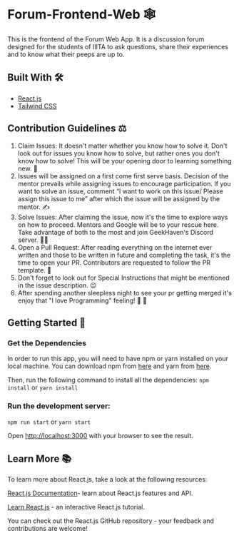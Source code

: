 # Forum-Frontend-Web 🕸️
This is the frontend of the Forum Web App. It is a discussion forum designed for the students of IIITA to ask questions, share their experiences and to know what their peeps are up to.

## Built With 🛠️
- [React.js](https://reactjs.org/)
- [Tailwind CSS](https://tailwindcss.com/)

## Contribution Guidelines ⚖️
1. Claim Issues: It doesn't matter whether you know how to solve it. Don't look out for issues you know how to solve, but rather ones you don't know how to solve! This      will be your opening door to learning something new. 💪
2. Issues will be assigned on a first come first serve basis. Decision of the mentor prevails while assigning issues to encourage participation. If you want to solve an    issue, comment “I want to work on this issue/ Please assign this issue to me” after which the issue will be assigned by the mentor. ✍️
3. Solve Issues: After claiming the issue, now it's the time to explore ways on how to proceed. Mentors and Google will be to your rescue here. Take advantage of both to    the most and join GeekHaven's Discord server. 👨‍💻
4. Open a Pull Request: After reading everything on the internet ever written and those to be written in future and completing the task, it's the time to open your PR.      Contributors are requested to follow the PR template. 📝
5. Don't forget to look out for Special Instructions that might be mentioned in the issue description. 😉
6. After spending another sleepless night to see your pr getting merged it's enjoy that "I love Programming" feeling! 🤩 🍻


## Getting Started 🚀

### Get the Dependencies
In order to run this app, you will need to have npm or yarn installed on your local machine. You can download npm from [here](https://www.npmjs.com/get-npm) and yarn from [here](https://classic.yarnpkg.com/en/docs/install/#windows-stable).

Then, run the following command to install all the dependencies:
`npm install`
or
`yarn install`

### Run the development server:
`npm run start`
or
`yarn start`

Open [http://localhost:3000](http://localhost:3000) with your browser to see the result.


## Learn More 📚
To learn more about React.js, take a look at the following resources:

[React.js Documentation](https://reactjs.org/docs/getting-started.html)- learn about React.js features and API.

[Learn React.js](https://reactjs.org/docs/react-api.html) - an interactive React.js tutorial.

You can check out the React.js GitHub repository - your feedback and contributions are welcome!

